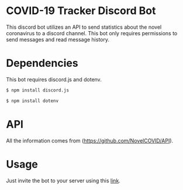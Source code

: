 # COVID-19 Tracker Discord Bot
This discord bot utilizes an API to send statistics about the novel coronavirus to a discord channel. This bot only requires permissions to send messages and read message history.

# Dependencies
This bot requires discord.js and dotenv.
```bash
$ npm install discord.js
```
```bash
$ npm install dotenv
```

# API
All the information comes from (https://github.com/NovelCOVID/API).

# Usage
Just invite the bot to your server using this [link](https://discordapp.com/api/oauth2/authorize?client_id=689330527781650460&permissions=67584&scope=bot).
